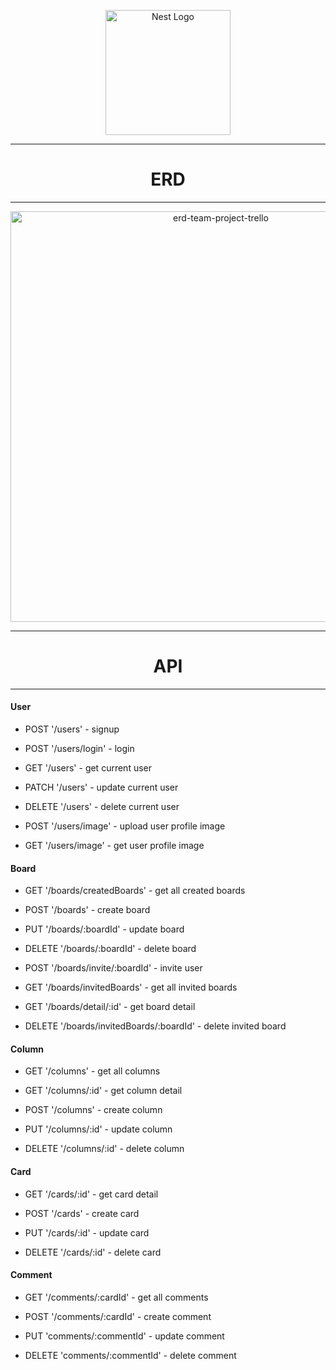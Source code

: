 <p align="center">
<a href="http://nestjs.com/" target="blank"><img src="https://nestjs.com/img/logo-small.svg" width="200" alt="Nest Logo" /></a>
</p>

[circleci-image]: https://img.shields.io/circleci/build/github/nestjs/nest/master?token=abc123def456
[circleci-url]: https://circleci.com/gh/nestjs/nest

<hr>
<h1 align="center">ERD</h1>
<hr>
<p align="center">
<img width="657" alt="erd-team-project-trello" src="https://github.com/mr-olympia-jay/team-project-trello/assets/130229450/c9d7a45b-68ef-49c5-b7dd-cb04f9909832">
</p>

<hr>
<h1 align="center">API</h1>
<hr>
    
<h4>User</h4>
<ul>
<li>
<p>POST '/users' - signup</p>
</li>
<li>
<p>POST '/users/login' - login</p>
</li>
<li>
<p>GET '/users' - get current user</p>
</li>
<li>
<p>PATCH '/users' - update current user</p>
</li>
<li>
<p>DELETE '/users' - delete current user</p>
</li>
<li>
<p>POST '/users/image' - upload user profile image</p>
</li>
<li>
<p>GET '/users/image' - get user profile image</p>
</li>
</ul>
</li>

<h4>Board</h4>
<ul>
<li>
<p>GET '/boards/createdBoards' - get all created boards</p>
</li>
<li>
<p>POST '/boards' - create board</p>
</li>
<li>
<p>PUT '/boards/:boardId' - update board</p>
</li>
<li>
<p>DELETE '/boards/:boardId' - delete board</p>
</li>
<li>
<p>POST '/boards/invite/:boardId' - invite user</p>
</li>
<li>
<p>GET '/boards/invitedBoards' - get all invited boards</p>
</li>
<li>
<p>GET '/boards/detail/:id' - get board detail</p>
</li>
<li>
<p>DELETE '/boards/invitedBoards/:boardId' - delete invited board</p>
</li>
</ul>
</li>

<h4>Column</h4>
<ul>
<li>
<p>GET '/columns' - get all columns</p>
</li>
<li>
<p>GET '/columns/:id' - get column detail</p>
</li>
<li>
<p>POST '/columns' - create column</p>
</li>
<li>
<p>PUT '/columns/:id' - update column</p>
</li>
<li>
<p>DELETE '/columns/:id' - delete column</p>
</li>
</ul>
</li>
</ul>

<h4>Card</h4>
<ul>
<li>
<p>GET '/cards/:id' - get card detail</p>
</li>
<li>
<p>POST '/cards' - create card</p>
</li>
<li>
<p>PUT '/cards/:id' - update card</p>
</li>
<li>
<p>DELETE '/cards/:id' - delete card</p>
</li>
</ul>
</li>

<h4>Comment</h4>
<ul>
<li>
<p>GET '/comments/:cardId' - get all comments</p>
</li>
<li>
<p>POST '/comments/:cardId' - create comment</p>
</li>
<li>
<p>PUT 'comments/:commentId' - update comment</p>
</li>
<li>
<p>DELETE 'comments/:commentId' - delete comment</p>
</li>
</ul>
</li>
